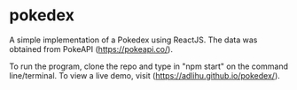 # pokedex

A simple implementation of a Pokedex using ReactJS.
The data was obtained from PokeAPI (https://pokeapi.co/).

To run the program, clone the repo and type in "npm start" on the command line/terminal.
To view a live demo, visit (https://adlihu.github.io/pokedex/).
